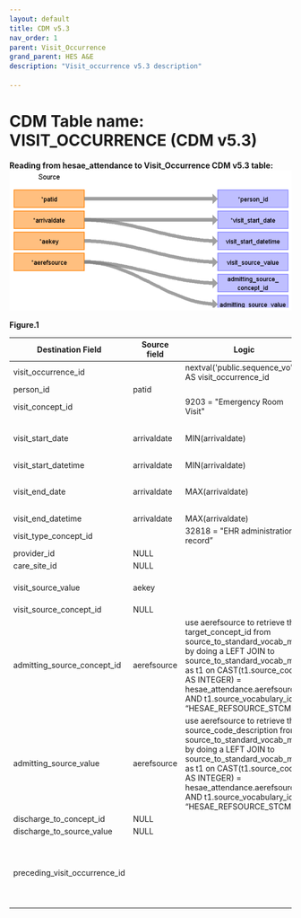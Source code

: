 ```yaml
---
layout: default
title: CDM v5.3
nav_order: 1
parent: Visit_Occurrence
grand_parent: HES A&E
description: "Visit_occurrence v5.3 description"

---
```



# CDM Table name: VISIT_OCCURRENCE (CDM v5.3)

**Reading from hesae_attendance to Visit_Occurrence CDM v5.3 table:**
![](images/image3.png)

**Figure.1**

| Destination Field | Source field | Logic | Comment field |
| --- | --- | --- | --- |
| visit_occurrence_id |  |  nextval('public.sequence_vo') AS visit_occurrence_id | 	Autogenerate| 
| person_id | patid |  |  |
| visit_concept_id |  | 9203 = "Emergency Room Visit" |  |
| visit_start_date | arrivaldate | MIN(arrivaldate) | The first Arrival date of that patid will be mapped to visit_start_date  |
| visit_start_datetime | arrivaldate | MIN(arrivaldate) |  |
| visit_end_date | arrivaldate| MAX(arrivaldate) | The last Arrival date of that patid will be mapped to visit_end_date|
| visit_end_datetime | arrivaldate | MAX(arrivaldate) | |
| visit_type_concept_id |  | 32818 = "EHR administration record” |  |
| provider_id | NULL | |  |
| care_site_id | NULL | |  |
| visit_source_value | aekey | | This will allow us to retrieve Visit_occurrence_id.  |
| visit_source_concept_id | NULL |  |  |
| admitting_source_concept_id | aerefsource | use aerefsource to retrieve the target_concept_id from source_to_standard_vocab_map by doing a LEFT JOIN to source_to_standard_vocab_map as t1 on CAST(t1.source_code AS INTEGER) = hesae_attendance.aerefsource AND t1.source_vocabulary_id = “HESAE_REFSOURCE_STCM”. | Check for OMOP codes from aerefsource |
| admitting_source_value | aerefsource | use aerefsource to retrieve the source_code_description from source_to_standard_vocab_map by doing a LEFT JOIN to source_to_standard_vocab_map as t1 on CAST(t1.source_code AS INTEGER) = hesae_attendance.aerefsource AND t1.source_vocabulary_id = “HESAE_REFSOURCE_STCM”. | Definition to be added instead of number |
| discharge_to_concept_id | NULL |  | |
| discharge_to_source_value | NULL |  |  |
| preceding_visit_occurrence_id |  | | Using person_id, look up the attendances that occurred prior to this and put the visit_occurrence_id here.  |
